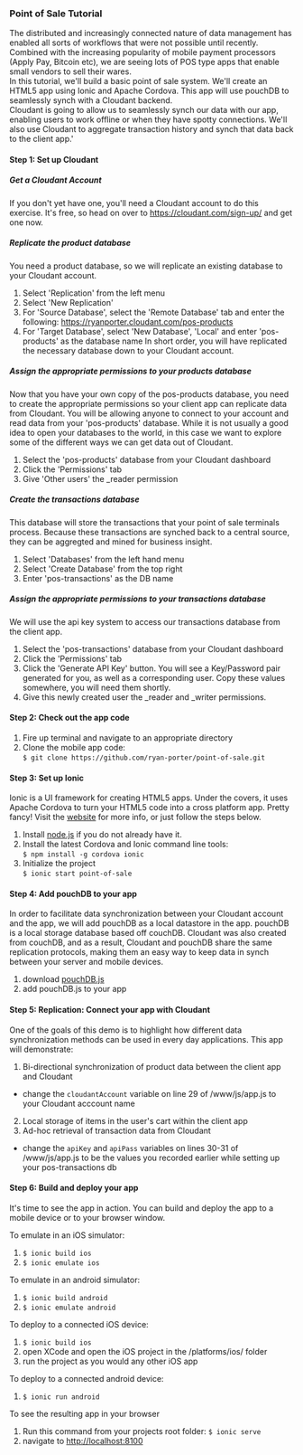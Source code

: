 ### Point of Sale Tutorial
The distributed and increasingly connected nature of data management has enabled all sorts of workflows that were not possible until recently. Combined with the increasing popularity of mobile payment processors (Apply Pay, Bitcoin etc), we are seeing lots of POS type apps that enable small vendors to sell their wares.  
In this tutorial, we'll build a basic point of sale system. We'll create an HTML5 app using Ionic and Apache Cordova. This app will use pouchDB to seamlessly synch with a Cloudant backend.  
Cloudant is going to allow us to seamlessly synch our data with our app, enabling users to work offline or when they have spotty connections. We'll also use Cloudant to aggregate transaction history and synch that data back to the client app.'

#### Step 1: Set up Cloudant
##### Get a Cloudant Account
If you don't yet have one, you'll need a Cloudant account to do this exercise. It's free, so head on over to https://cloudant.com/sign-up/ and get one now. 
##### Replicate the product database
You need a product database, so we will replicate an existing database to your Cloudant account.
1. Select 'Replication' from the left menu
2. Select 'New Replication'
3. For 'Source Database', select the 'Remote Database' tab and enter the following: https://ryanporter.cloudant.com/pos-products
4. For 'Target Database', select 'New Database', 'Local' and enter 'pos-products' as the database name
In short order, you will have replicated the necessary database down to your Cloudant account.
##### Assign the appropriate permissions to your products database
Now that you have your own copy of the pos-products database, you need to create the appropriate permissions so your client app can replicate data from Cloudant. You will be allowing anyone to connect to your account and read data from your 'pos-products' database. While it is not usually a good idea to open your databases to the world, in this case we want to explore some of the different ways we can get data out of Cloudant. 
1. Select the 'pos-products' database from your Cloudant dashboard
2. Click the 'Permissions' tab
3. Give 'Other users' the _reader permission
##### Create the transactions database
This database will store the transactions that your point of sale terminals process. Because these transactions are synched back to a central source, they can be aggregted and mined for business insight.
1. Select 'Databases' from the left hand menu
2. Select 'Create Database' from the top right
3. Enter 'pos-transactions' as the DB name
##### Assign the appropriate permissions to your transactions database
We will use the api key system to access our transactions database from the client app.
1. Select the 'pos-transactions' database from your Cloudant dashboard
2. Click the 'Permissions' tab
3. Click the 'Generate API Key' button. You will see a Key/Password pair generated for you, as well as a corresponding user. Copy these values somewhere, you will need them shortly.
4. Give this newly created user the _reader and _writer permissions.

#### Step 2: Check out the app code
1. Fire up terminal and navigate to an appropriate directory
2. Clone the mobile app code:  
`$ git clone https://github.com/ryan-porter/point-of-sale.git`

#### Step 3: Set up Ionic
Ionic is a UI framework for creating HTML5 apps. Under the covers, it uses Apache Cordova to turn your HTML5 code into a cross platform app. Pretty fancy! Visit the [website](http://ionicframework.com/getting-started/) for more info, or just follow the steps below.
1. Install [node.js](https://nodejs.org/en/) if you do not already have it.
2. Install the latest Cordova and Ionic command line tools:  
`$ npm install -g cordova ionic`
3. Initialize the project  
`$ ionic start point-of-sale`

#### Step 4: Add pouchDB to your app
In order to facilitate data synchronization between your Cloudant account and the app, we will add pouchDB as a local datastore in the app. pouchDB is a local storage database based off couchDB. Cloudant was also created from couchDB, and as a result, Cloudant and pouchDB share the same replication protocols, making them an easy way to keep data in synch between your server and mobile devices.
1. download [pouchDB.js](https://pouchdb.com/)
2. add pouchDB.js to your app

#### Step 5: Replication: Connect your app with Cloudant
One of the goals of this demo is to highlight how different data synchronization methods can be used in every day applications. This app will demonstrate:
1. Bi-directional synchronization of product data between the client app and Cloudant
- change the `cloudantAccount` variable on line 29 of /www/js/app.js to your Cloudant acccount name
2. Local storage of items in the user's cart within the client app
3. Ad-hoc retrieval of transaction data from Cloudant  
- change the `apiKey` and `apiPass` variables on lines 30-31 of /www/js/app.js to be the values you recorded earlier while setting up your pos-transactions db

#### Step 6: Build and deploy your app
It's time to see the app in action. You can build and deploy the app to a mobile device or to your browser window.  

To emulate in an iOS simulator:
1. `$ ionic build ios`
2. `$ ionic emulate ios`

To emulate in an android simulator:
1. `$ ionic build android`
2. `$ ionic emulate android`

To deploy to a connected iOS device:
1. `$ ionic build ios` 
2. open XCode and open the iOS project in the /platforms/ios/ folder
3. run the project as you would any other iOS app 

To deploy to a connected android device:
1. `$ ionic run android`

To see the resulting app in your browser
1. Run this command from your projects root folder: `$ ionic serve`
2. navigate to [http://localhost:8100](http://localhost:8100)
